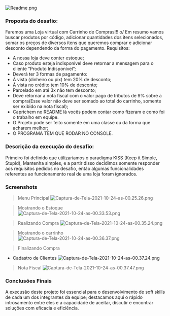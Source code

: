 ![Readme.png](https://www.imagemhost.com.br/images/2021/10/24/Readme.png)
### Proposta do desafio:

Faremos uma Loja virtual com Carrinho de Compras!!! o/
Em resumo vamos buscar produtos por código, adicionar quantidades dos itens
selecionados, somar os preços de diversos itens que queremos comprar e adicionar
desconto dependendo da forma do pagamento.
Requisitos:
- A nossa loja deve conter estoque;
- Caso produto esteja indisponível deve retornar a mensagem para o cliente “Produto
Indisponível”;
- Deverá ter 3 formas de pagamento:
- À vista (dinheiro ou pix) tem 20% de desconto;
- À vista no crédito tem 10% de desconto;
- Parcelado em até 3x não tem desconto;
- Deve retornar a nota fiscal com o valor pago de tributos de 9% sobre a compra(Esse
valor não deve ser somado ao total do carrinho, somente ser exibido na nota fiscal);
- Caprichem no README lá vocês podem contar como fizeram e como foi o trabalho
em equipe.
- O Projeto pode ser feito somente em uma classe ou da forma que acharem melhor;
- O PROGRAMA TEM QUE RODAR NO CONSOLE.

### Descrição da execução do desafio:

Primeiro foi definido que utilizariamos o paradigma KISS (Keep it Simple, Stupid), Mantenha simples, e a partir disso decidimos somente responder aos requisitos pedidos no desafio, então algumas funcionalidades referentes ao funcionamento real de uma loja foram ignorados.

### Screenshots 

> Menu Principal
![Captura-de-Tela-2021-10-24-as-00.25.26.png](https://www.imagemhost.com.br/images/2021/10/24/Captura-de-Tela-2021-10-24-as-00.25.26.png)

>Mostrando o Estoque
![Captura-de-Tela-2021-10-24-as-00.33.53.png](https://www.imagemhost.com.br/images/2021/10/24/Captura-de-Tela-2021-10-24-as-00.33.53.png)

>Realizando Compra
![Captura-de-Tela-2021-10-24-as-00.35.24.png](https://www.imagemhost.com.br/images/2021/10/24/Captura-de-Tela-2021-10-24-as-00.35.24.png)

>Mostrando o carrinho
![Captura-de-Tela-2021-10-24-as-00.36.37.png](https://www.imagemhost.com.br/images/2021/10/24/Captura-de-Tela-2021-10-24-as-00.36.37.png)

>Finalizando Compra
- Cadastro de Clientes
![Captura-de-Tela-2021-10-24-as-00.37.24.png](https://www.imagemhost.com.br/images/2021/10/24/Captura-de-Tela-2021-10-24-as-00.37.24.png)

>Nota Fiscal
![Captura-de-Tela-2021-10-24-as-00.37.47.png](https://www.imagemhost.com.br/images/2021/10/24/Captura-de-Tela-2021-10-24-as-00.37.47.png)

### Conclusões Finais

A execusão deste projeto foi essencial para o desenvolvimento de soft skills de cada um dos integrantes da equipe; destacamos aqui o rápido introsamento entre eles e a capacidade de aceitar, discutir e encontrar soluções com eficacia e eficiência.  
